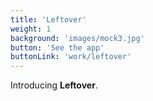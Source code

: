 ```yaml
---
title: 'Leftover'
weight: 1
background: 'images/mock3.jpg'
button: 'See the app'
buttonLink: 'work/leftover'
---
```


Introducing **Leftover**.    
